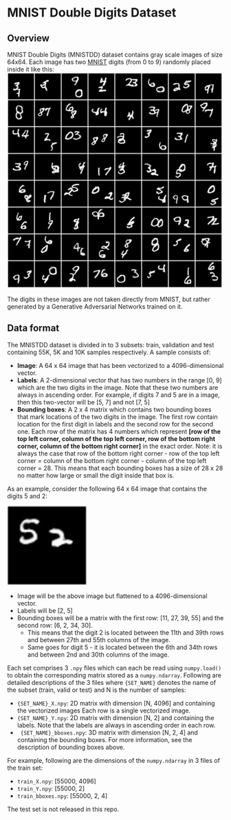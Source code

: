 <!-- No Heading Fix -->

# MNIST Double Digits Dataset

## Overview

MNIST Double Digits (MNISTDD) dataset contains gray scale images of size 64x64. Each image has two [MNIST](http://yann.lecun.com/exdb/mnist/) digits (from 0 to 9) randomly placed inside it like this:![alt text](example.jpg) 

The digits in these images are not taken directly from MNIST, but rather generated by a Generative Adversarial Networks trained on it.

## Data format

The MNISTDD dataset is divided in to 3 subsets: train, validation and test containing 55K, 5K and 10K samples respectively. A sample consists of:

- **Image**: A 64 x 64 image that has been vectorized to a 4096-dimensional vector.
- **Labels**: A 2-dimensional vector that has two numbers in the range [0, 9] which are the two digits in the image. Note that these two numbers are always in ascending order. For example, if digits 7 and 5 are in a image, then this two-vector will be [5, 7] and not [7, 5]
- **Bounding boxes**: A 2 x 4 matrix which contains two bounding boxes that mark locations of the two digits in the image. The first row contain location for the first digit in labels and the second row for the second one. Each row of the matrix has 4 numbers which represent **[row of the top left corner, column of the top left corner, row of the bottom right corner, column of the bottom right corner]** in the exact order. 
Note: it is always the case that row of the bottom right corner - row of the top left corner = column of the bottom right corner - column of the top left corner = 28. This means that each bounding boxes has a size of 28 x 28 no matter how large or small the digit inside that box is.

As an example, consider the following 64 x 64  image that contains the digits 5 and 2:  

![alt text](5_2.jpg) 
 
- Image will be the above image but flattened to a 4096-dimensional vector. 
- Labels will be [2, 5]
- Bounding boxes will be a matrix with the first row: [11, 27, 39, 55] and the second row: [6, 2, 34, 30]. 
    - This means that the digit 2 is located between the 11th and 39th rows and between 27th and 55th columns of the image.
    - Same goes for digit 5 - it is located between the 6th and 34th rows and between 2nd and 30th columns of the image.

Each set comprises 3 `.npy` files which can each be read using `numpy.load()` to obtain the corresponding matrix stored as a  `numpy.ndarray`. Following are detailed descriptions of the 3 files where `{SET_NAME}` denotes the name of the subset (train, valid or test) and N is the number of samples:

- `{SET_NAME}_X.npy`: 2D matrix with dimension [N, 4096] and containing the vectorized images Each row is a single vectorized image.
-  `{SET_NAME}_Y.npy`: 2D matrix with dimension [N, 2] and containing the labels. Note that the labels are always in ascending order in each row.
- ` {SET_NAME}_bboxes.npy`: 3D matrix with dimension [N, 2, 4] and containing the bounding boxes. For more information, see the description of bounding boxes above.

For example, following are the dimensions of the `numpy.ndarray` in 3 files of the train set:

- `train_X.npy`: [55000, 4096]
- `train_Y.npy`: [55000, 2]
- `train_bboxes.npy`: [55000, 2, 4]

The test set is not released in this repo.
